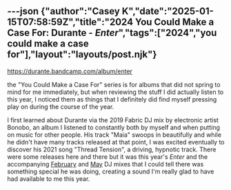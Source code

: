 ---json
{"author":"Casey K","date":"2025-01-15T07:58:59Z","title":"2024 You Could Make a Case For: Durante - _Enter_","tags":["2024","you could make a case for"],"layout":"layouts/post.njk"}
---
https://durante.bandcamp.com/album/enter

the &#x22;You Could Make a Case For&#x22; series is for albums that did not spring to mind for me immediately, but when reviewing the stuff I did actually listen to this year, I noticed them as things that I definitely did find myself pressing play on during the course of the year.

I first learned about Durante via the 2019 Fabric DJ mix by electronic artist Bonobo, an album I listened to constantly both by myself and when putting on music for other people. His track &#x22;Maia&#x22; swoops in beautifully and while he didn&#x27;t have many tracks released at that point, I was excited eventually to discover his 2021 song &#x22;Thread Tension&#x22;, a driving, hypnotic track. There were some releases here and there but it was this year&#x27;s _Enter_ and the accompanying [February](https://www.youtube.com/watch?v=nWdIkR-6Vio) and [May](https://www.youtube.com/watch?v=Vh246_Mgk7o) DJ mixes that I could tell there was something special he was doing, creating a sound I&#x27;m really glad to have had available to me this year.
